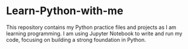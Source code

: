 # Learn-Python-with-me
This repository contains my Python practice files and projects as I am learning programming. I am using Jupyter Notebook to write and run my code, focusing on building a strong foundation in Python.
